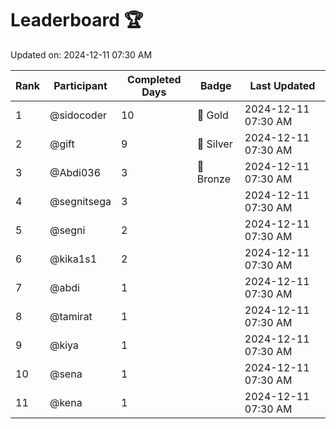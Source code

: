 # Leaderboard 🏆

Updated on: 2024-12-11 07:30 AM

| Rank | Participant       | Completed Days | Badge      | Last Updated         |
|------|-------------------|----------------|------------|----------------------|
| 1    | @sidocoder        | 10             | 🏅 Gold     | 2024-12-11 07:30 AM |
| 2    | @gift             | 9              | 🥈 Silver   | 2024-12-11 07:30 AM |
| 3    | @Abdi036          | 3              | 🥉 Bronze   | 2024-12-11 07:30 AM |
| 4    | @segnitsega       | 3              |            | 2024-12-11 07:30 AM |
| 5    | @segni            | 2              |            | 2024-12-11 07:30 AM |
| 6    | @kika1s1          | 2              |            | 2024-12-11 07:30 AM |
| 7    | @abdi             | 1              |            | 2024-12-11 07:30 AM |
| 8    | @tamirat          | 1              |            | 2024-12-11 07:30 AM |
| 9    | @kiya             | 1              |            | 2024-12-11 07:30 AM |
| 10   | @sena             | 1              |            | 2024-12-11 07:30 AM |
| 11   | @kena             | 1              |            | 2024-12-11 07:30 AM |
